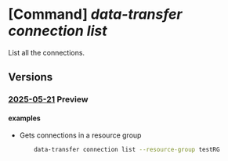 # [Command] _data-transfer connection list_

List all the connections.

## Versions

### [2025-05-21](/Resources/mgmt-plane/L3N1YnNjcmlwdGlvbnMve30vcmVzb3VyY2Vncm91cHMve30vcHJvdmlkZXJzL21pY3Jvc29mdC5henVyZWRhdGF0cmFuc2Zlci9jb25uZWN0aW9ucw==/2025-05-21.xml) **Preview**

<!-- mgmt-plane /subscriptions/{}/resourcegroups/{}/providers/microsoft.azuredatatransfer/connections 2025-05-21 -->

#### examples

- Gets connections in a resource group
    ```bash
        data-transfer connection list --resource-group testRG
    ```
